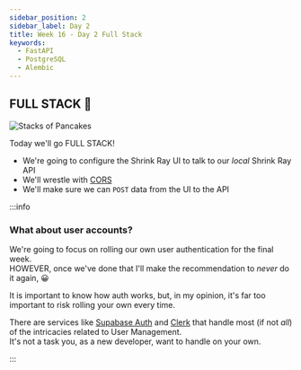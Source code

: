 ```yaml
---
sidebar_position: 2
sidebar_label: Day 2
title: Week 16 - Day 2 Full Stack
keywords:
  - FastAPI
  - PostgreSQL
  - Alembic
---
```


<!-- markdownlint-disable no-inline-html no-trailing-punctuation -->

## FULL STACK :exploding_head:

<img src="https://media0.giphy.com/media/v1.Y2lkPTc5MGI3NjExazhhZXJwMWdwZjBqbzdhbjllbWR5NG1tdXhhYTgzZGgzeWtoN3NheCZlcD12MV9pbnRlcm5hbF9naWZfYnlfaWQmY3Q9Zw/hRsayJrDAx8WY/giphy.gif" alt="Stacks of Pancakes" />

Today we'll go FULL STACK!

- We're going to configure the Shrink Ray UI to talk to our _local_ Shrink Ray API
- We'll wrestle with [CORS](https://fastapi.tiangolo.com/tutorial/cors/)
- We'll make sure we can `POST` data from the UI to the API

:::info

### What about user accounts?

We're going to focus on rolling our own user authentication for the final week.
<br/>HOWEVER, once we've done that I'll make the recommendation to _never_ do it again, :grinning:

It is important to know how auth works, but, in my opinion, it's far too important to risk rolling your own every time.

There are services like [Supabase Auth](https://supabase.com/docs/guides/auth) and [Clerk](https://clerk.com/) that handle most (if not _all_) of the intricacies related to User Management.
<br/>It's not a task you, as a new developer, want to handle on your own.

:::
